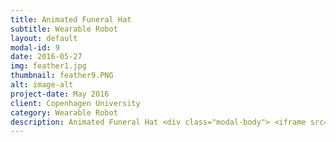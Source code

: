 ```yaml
---
title: Animated Funeral Hat
subtitle: Wearable Robot
layout: default
modal-id: 9
date: 2016-05-27
img: feather1.jpg
thumbnail: feather9.PNG
alt: image-alt
project-date: May 2016
client: Copenhagen University
category: Wearable Robot
description: Animated Funeral Hat <div class="modal-body"> <iframe src="https://www.youtube.com/embed/V83Chrk1Ps4" frameborder="0" allow="autoplay; encrypted-media" allowfullscreen  class="img-responsive img-centered"></iframe> </div> <br> <br ><embed src="img/Wearable.pdf" type="application/pdf" width="900px" height="700px  >  </embed>
---
```

